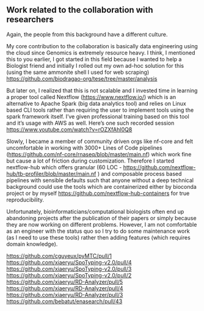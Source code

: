 ## Work related to the collaboration with researchers
 
Again, the people from this background have a different culture.
 
My core contribution to the collaboration is basically data engineering using the cloud since Genomics is extremely resource heavy. I think, I mentioned this to you earlier, I got started in this field because I wanted to help a Biologist friend and initially I rolled out my own ad-hoc solution for this (using the same ammonite shell I used for web scraping) https://github.com/biodragao-org/tese/tree/master/analysis
 
But later on, I realized that this is not scalable and I invested  time in learning a proper tool called Nextflow (https://www.nextflow.io/) which is an alternative to Apache Spark (big data analytics tool) and relies on Linux based CLI tools rather than requiring the user to implement tools using the spark framework itself. I’ve given professional training based on this tool and it’s usage with AWS as well. Here’s one such recorded session https://www.youtube.com/watch?v=rOZXfAhI0Q8
 
Slowly, I became a member of community driven orgs like nf-core and felt uncomfortable in working with 3000+ Lines of Code pipelines (https://github.com/nf-core/rnaseq/blob/master/main.nf) which work fine but cause a lot of friction during customization. Therefore I started nextflow-hub which offers granular (60 LOC - https://github.com/nextflow-hub/tb-profiler/blob/master/main.nf ) and composable process based pipelines with sensible defaults such that anyone without a deep technical background could use the tools which are containerized either by bioconda project or by myself  https://github.com/nextflow-hub-containers for true reproducibility.
 
Unfortunately, bioinformaticians/computational biologists often end up abandoning projects after the publication of their papers or simply because they are now working on different problems. However, I am not comfortable as an engineer with the status quo so I try to do some maintenance work (as I need to use these tools) rather then adding features (which requires domain knowledge).
 
https://github.com/cguyeux/pyMTC/pull/1
https://github.com/xiaeryu/SpoTyping-v2.0/pull/4
https://github.com/xiaeryu/SpoTyping-v2.0/pull/3
https://github.com/xiaeryu/SpoTyping-v2.0/pull/2
https://github.com/xiaeryu/RD-Analyzer/pull/5
https://github.com/xiaeryu/RD-Analyzer/pull/4
https://github.com/xiaeryu/RD-Analyzer/pull/3
https://github.com/bebatut/enasearch/pull/43
 
 
